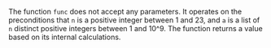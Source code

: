 The function `func` does not accept any parameters. It operates on the preconditions that `n` is a positive integer between 1 and 23, and `a` is a list of `n` distinct positive integers between 1 and 10^9. The function returns a value based on its internal calculations.